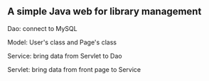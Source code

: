 ## A simple Java web for library management

Dao: connect to MySQL

Model: User's class and Page's class

Service: bring data from Servlet to Dao

Servlet: bring data from front page to Service